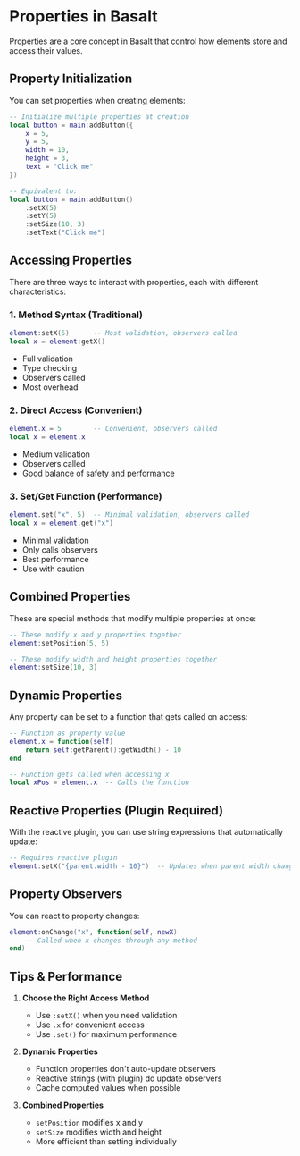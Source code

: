 # Properties in Basalt

Properties are a core concept in Basalt that control how elements store and access their values.

## Property Initialization

You can set properties when creating elements:

```lua
-- Initialize multiple properties at creation
local button = main:addButton({
    x = 5,
    y = 5,
    width = 10,
    height = 3,
    text = "Click me"
})

-- Equivalent to:
local button = main:addButton()
    :setX(5)
    :setY(5)
    :setSize(10, 3)
    :setText("Click me")
```

## Accessing Properties

There are three ways to interact with properties, each with different characteristics:

### 1. Method Syntax (Traditional)
```lua
element:setX(5)      -- Most validation, observers called
local x = element:getX()
```
- Full validation
- Type checking
- Observers called
- Most overhead

### 2. Direct Access (Convenient)
```lua
element.x = 5        -- Convenient, observers called
local x = element.x
```
- Medium validation
- Observers called
- Good balance of safety and performance

### 3. Set/Get Function (Performance)
```lua
element.set("x", 5)  -- Minimal validation, observers called
local x = element.get("x")
```
- Minimal validation
- Only calls observers
- Best performance
- Use with caution

## Combined Properties

These are special methods that modify multiple properties at once:

```lua
-- These modify x and y properties together
element:setPosition(5, 5)

-- These modify width and height properties together
element:setSize(10, 3)
```

## Dynamic Properties

Any property can be set to a function that gets called on access:

```lua
-- Function as property value
element.x = function(self)
    return self:getParent():getWidth() - 10
end

-- Function gets called when accessing x
local xPos = element.x  -- Calls the function
```

## Reactive Properties (Plugin Required)

With the reactive plugin, you can use string expressions that automatically update:

```lua
-- Requires reactive plugin
element:setX("{parent.width - 10}")  -- Updates when parent width changes
```

## Property Observers

You can react to property changes:

```lua
element:onChange("x", function(self, newX)
    -- Called when x changes through any method
end)
```

## Tips & Performance

1. **Choose the Right Access Method**
   - Use `:setX()` when you need validation
   - Use `.x` for convenient access
   - Use `.set()` for maximum performance

2. **Dynamic Properties**
   - Function properties don't auto-update observers
   - Reactive strings (with plugin) do update observers
   - Cache computed values when possible

3. **Combined Properties**
   - `setPosition` modifies x and y
   - `setSize` modifies width and height
   - More efficient than setting individually
